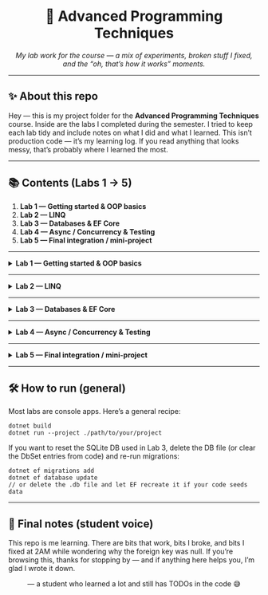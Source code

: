 <h1 align="center">📘 Advanced Programming Techniques</h1>
<p align="center"><i>My lab work for the course — a mix of experiments, broken stuff I fixed, and the “oh, that’s how it works” moments.</i></p>

<hr/>

<h2>✨ About this repo</h2>
<p>
Hey — this is my project folder for the <b>Advanced Programming Techniques</b> course.  
Inside are the labs I completed during the semester. I tried to keep each lab tidy and include notes on what I did and what I learned.  
This isn’t production code — it’s my learning log. If you read anything that looks messy, that’s probably where I learned the most.
</p>

<hr/>

<h2>📚 Contents (Labs 1 → 5)</h2>

<ol>
  <li><b>Lab 1 — Getting started & OOP basics</b></li>
  <li><b>Lab 2 — LINQ</b></li>
  <li><b>Lab 3 — Databases & EF Core</b></li>
  <li><b>Lab 4 — Async / Concurrency & Testing</b></li>
  <li><b>Lab 5 — Final integration / mini-project</b></li>
</ol>

---

<details>
<summary><b>Lab 1 — Getting started & OOP basics</b></summary>

<p>
This was the warm-up lab. I set up the project, learned the repo / build flow, and practiced fundamentals:
</p>

<ul>
  <li>Project & environment setup (solution layout, folders, compile/run)</li>
  <li>Basic OOP practice: classes, constructors, inheritance, and overriding <code>ToString()</code></li>
  <li>Small exercises to practice lists, loops, and simple I/O to the console</li>
  <li>Basic Git usage — init, add, commit, push (yep, I broke commits once and fixed it)</li>
</ul>

<p><b>What I learned:</b> how to set up a clean solution structure and why good naming matters. Also learned to commit often.</p>

</details>

---

<details>
<summary><b>Lab 2 — LINQ</b></summary>

<p>
This lab was a lot of fun — LINQ felt like writing SQL directly in C#. Tasks were done using both query and method syntax.
</p>

<ul>
  <li>Filter and transform number sets (e.g. select numbers &gt; 80, order descending)</li>
  <li>Transform numbers into strings like <code>"Have number #n"</code></li>
  <li>Work with people &amp; city datasets:
    <ul>
      <li>Filter by height</li>
      <li>Shorten names (<code>John Doe → J. Doe</code>)</li>
      <li>Collect distinct allergies</li>
      <li>Join people to cities and filter by population</li>
      <li>Convert a list of people to XML using <code>XElement</code></li>
    </ul>
  </li>
</ul>

<p><b>Snippet (example):</b></p>
<pre><code>// method syntax example
var bigNumbers = numbers.Where(n =&gt; n &gt; 80).OrderByDescending(n =&gt; n);
var transformed = bigNumbers.Select(n =&gt; $"Have number #{n}");
</code></pre>

<p><b>Files:</b> <code>Advanced ProgrammingTechniques 2Lab.pdf</code> (lab instructions & my solutions)</p>
</details>

---

<details>
<summary><b>Lab 3 — Databases & EF Core</b></summary>

<p>
Here I set up EF Core with SQLite and modelled entities and relationships. This was very practical — I finally understood how ORMs map objects to the database.
</p>

<ul>
  <li>Created <code>Student</code>, <code>Class</code>, and <code>Teacher</code> entity classes</li>
  <li>Configured a <code>DbContext</code> and worked with migrations</li>
  <li>Implemented relationships:
    <ul>
      <li>One-to-one (Class ↔ Teacher)</li>
      <li>One-to-many (Teacher ↔ Classes)</li>
      <li>Many-to-many (Students ↔ Classes)</li>
    </ul>
  </li>
  <li>Practice CRUD: add, query, remove, and re-query to see how FK constraints show up</li>
</ul>

<p><b>Quick commands I used:</b></p>
<pre><code>Install-Package Microsoft.EntityFrameworkCore.Sqlite
Install-Package Microsoft.EntityFrameworkCore.Tools
Add-Migration InitialCreate
Update-Database
</code></pre>

<p><b>Files:</b> <code>Advanced Programming Techniques Lab3.pdf</code> (lab instructions & my solutions)</p>
</details>

---

<details>
<summary><b>Lab 4 — Async / Concurrency & Testing</b></summary>

<p>
This lab pushed me into thinking about time: async operations, tasks, and simple thread-safety. I also started (very) basic unit tests.
</p>

<ul>
  <li>Implemented short async methods using <code>async/await</code> to simulate I/O-bound workflows</li>
  <li>Explored <code>Task</code> vs threads and learned pitfalls (race conditions, shared state)</li>
  <li>Wrote a couple of unit tests (xUnit) for key methods to practice TDD basics</li>
  <li>Added small synchronization where needed (locks / thread-safe collections)</li>
</ul>

<p><b>What I learned:</b> async makes code cleaner but debugging async flows requires careful logging. Tests make refactoring safer.</p>
</details>

---

<details>
<summary><b>Lab 5 — Final integration / mini-project</b></summary>

<p>
The final lab was about bringing things together. I created a small integrated demo that uses LINQ to filter data and EF Core to persist results — plus a tiny console interface to play with the data.
</p>

<ul>
  <li>Connected previous lab pieces: data models + queries + persistence</li>
  <li>Implemented a tiny “seed + query” console flow so you can run the program multiple times without duplicating data</li>
  <li>Polished <code>ToString()</code> on entities so output is readable when printed</li>
  <li>Added short README notes and run instructions (this file)</li>
</ul>

<p><b>What I learned:</b> how small, consistent patterns (seed, save, show) make demos reliable and easy to test.</p>
</details>

---

<h2>🛠️ How to run (general)</h2>
<p>
Most labs are console apps. Here’s a general recipe:
</p>
<pre><code>dotnet build
dotnet run --project ./path/to/your/project
</code></pre>

<p>
If you want to reset the SQLite DB used in Lab 3, delete the DB file (or clear the DbSet entries from code) and re-run migrations:
</p>
<pre><code>dotnet ef migrations add <NameIfChanging>
dotnet ef database update
// or delete the .db file and let EF recreate it if your code seeds data
</code></pre>

---

<h2>💬 Final notes (student voice)</h2>
<p>
This repo is me learning. There are bits that work, bits I broke, and bits I fixed at 2AM while wondering why the foreign key was null. If you’re browsing this, thanks for stopping by — and if anything here helps you, I’m glad I wrote it down.
</p>

<p align="center">— a student who learned a lot and still has TODOs in the code 😅</p>

